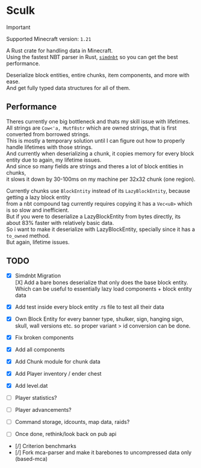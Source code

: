 # Sculk

> [!IMPORTANT]  
> Supported Minecraft version: `1.21`

A Rust crate for handling data in Minecraft.  
Using the fastest NBT parser in Rust, [`simdnbt`](https://crates.io/crates/simdnbt) so you can get the best performance.

Deserialize block entities, entire chunks, item components, and more with ease.  
And get fully typed data structures for all of them.  

## Performance

Theres currently one big bottleneck and thats my skill issue with lifetimes.  
All strings are `Cow<'a, Mutf8str` which are owned strings, that is first converted from borrowed strings.  
This is mostly a temporary solution until I can figure out how to properly handle lifetimes with those strings.  
And currently when deserializing a chunk, it copies memory for every block entity due to again, my lifetime issues.  
And since so many fields are strings and theres a lot of block entities in chunks,  
it slows it down by 30-100ms on my machine per 32x32 chunk (one region).  

Currently chunks use `BlockEntity` instead of its `LazyBlockEntity`, because getting a lazy block entity  
from a nbt compound tag currently requires copying it has a `Vec<u8>` which is so slow and inefficient.  
But if you were to deserialize a LazyBlockEntity from bytes directly, its about 83% faster with relatively basic data.  
So i want to make it deserialize with LazyBlockEntity, specially since it has a `to_owned` method.  
But again, lifetime issues.  

## TODO

- [X] Simdnbt Migration  
    [X] Add a bare bones deserialize that only does the base block entity.  
        Which can be useful to essentially lazy load components + block entity data  

- [X] Add test inside every block entity .rs file to test all their data  
- [X] Own Block Entity for every banner type, shulker, sign, hanging sign, skull, wall   versions etc. so proper variant > id conversion can be done.  
- [X] Fix broken components  
- [X] Add all components  
- [X] Add Chunk module for chunk data  
- [X] Add Player inventory / ender chest  
- [X] Add level.dat  
- [ ] Player statistics?    
- [ ] Player advancements?    
- [ ] Command storage, idcounts, map data, raids?    
- [ ] Once done, rethink/look back on pub api  
- [/] Criterion benchmarks  
- [/] Fork mca-parser and make it barebones to uncompressed data only (based-mca)  